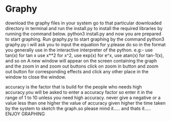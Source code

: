 # Graphy
download the graphy files in your system
go to that particular downloaded directory in terminal and run the install.py to install the required libraries by running the command below.
python3 install.py
and now you are prepared to start graphing. Run graphy.py to start graphing by the command
python3 graphy.py
i will ask you to input the equation for y.please do so in the format you generally use in the interactive interpreter of the python.
e.g:- use tan(x) for tan x
      use x**2 for x^2,
      use exp(x) for e^x,
      use atan(x) for tan-1(x),
      and so on
 A new window will appear on the screen containing the graph and the zoom in and zoom out buttons 
 click on zoom in button and zoom out button for corresponding effects
 and click any other place in the window to close the window.
 
 accuracy is the factor that is build for the people who needs high accuracy.you will be asked to enter a accuracy factor so enter it in the range of 1 to 10 unless you need high accuracy.
 never give a negative or a value less than one
 higher the value of accuracy given higher the time taken by the system to sketch the graph.so please mind it.....
 and thats it.....
 ENJOY GRAPHING
